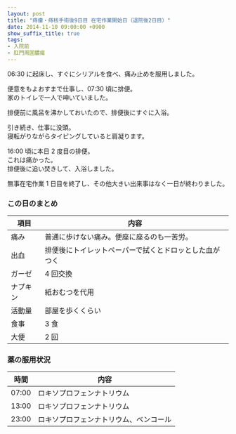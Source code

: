 ```yaml
---
layout: post
title: "痔瘻・痔核手術後9日目 在宅作業開始日（退院後2日目）"
date: 2014-11-10 09:00:00 +0900
show_suffix_title: true
tags:
- 入院前
- 肛門周囲膿瘍
---
```


06:30 に起床し、すぐにシリアルを食べ、痛み止めを服用しました。

便意をもよおすまで仕事し、07:30 頃に排便。  
家のトイレで一人で呻いていました。

排便前に風呂を沸かしておいたので、排便後にすぐに入浴。

<!-- more -->

引き続き、仕事に没頭。  
寝転がりながらタイピングしていると肩凝ります。

16:00 頃に本日 2 度目の排便。  
これは痛かった。  
排便後に追い焚きして、入浴しました。

無事在宅作業 1 日目を終了し、その他大きい出来事はなく一日が終わりました。


### この日のまとめ

|項目|内容|
|-|-|
|痛み|普通に歩けない痛み。便座に座るのも一苦労。|
|出血|排便後にトイレットペーパーで拭くとドロッとした血がつく|
|ガーゼ|4 回交換|
|ナプキン|	紙おむつを代用|
|活動量|部屋を歩くくらい|
|食事|3 食|
|大便|2 回|


### 薬の服用状況

|時間|内容|
|-|-|
|07:00|ロキソプロフェンナトリウム|
|13:00|ロキソプロフェンナトリウム|
|23:00|ロキソプロフェンナトリウム、ベンコール|
